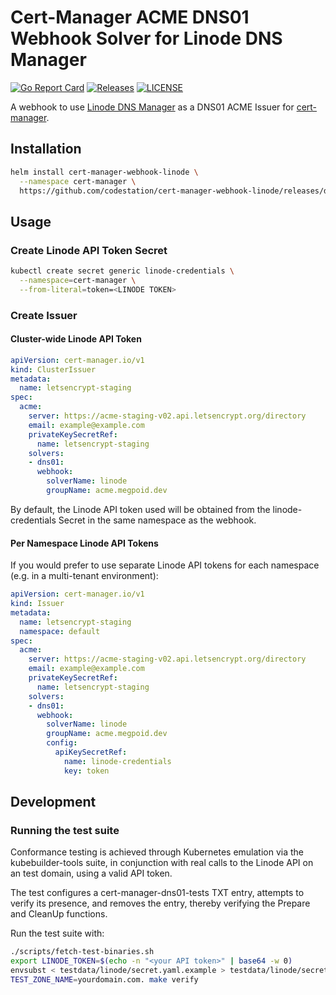 # Cert-Manager ACME DNS01 Webhook Solver for Linode DNS Manager

[![Go Report Card](https://goreportcard.com/badge/github.com/codestation/cert-manager-webhook-linode)](https://goreportcard.com/report/github.com/codestation/cert-manager-webhook-linode)
[![Releases](https://img.shields.io/github/v/release/codestation/cert-manager-webhook-linode?include_prereleases)](https://github.com/codestation/cert-manager-webhook-linode/releases)
[![LICENSE](https://img.shields.io/github/license/codestation/cert-manager-webhook-linode)](https://github.com/codestation/cert-manager-webhook-linode/blob/master/LICENSE)

A webhook to use [Linode DNS
Manager](https://www.linode.com/docs/platform/manager/dns-manager) as a DNS01
ACME Issuer for [cert-manager](https://github.com/cert-manager/cert-manager).

## Installation

```bash
helm install cert-manager-webhook-linode \
  --namespace cert-manager \
  https://github.com/codestation/cert-manager-webhook-linode/releases/download/v0.3.0/cert-manager-webhook-linode-v0.3.0.tgz
```

## Usage

### Create Linode API Token Secret

```bash
kubectl create secret generic linode-credentials \
  --namespace=cert-manager \
  --from-literal=token=<LINODE TOKEN>
```

### Create Issuer

#### Cluster-wide Linode API Token

```yaml
apiVersion: cert-manager.io/v1
kind: ClusterIssuer
metadata:
  name: letsencrypt-staging
spec:
  acme:
    server: https://acme-staging-v02.api.letsencrypt.org/directory
    email: example@example.com
    privateKeySecretRef:
      name: letsencrypt-staging
    solvers:
    - dns01:
      webhook:
        solverName: linode
        groupName: acme.megpoid.dev
```

By default, the Linode API token used will be obtained from the
linode-credentials Secret in the same namespace as the webhook.


#### Per Namespace Linode API Tokens

If you would prefer to use separate Linode API tokens for each namespace (e.g.
in a multi-tenant environment):

```yaml
apiVersion: cert-manager.io/v1
kind: Issuer
metadata:
  name: letsencrypt-staging
  namespace: default
spec:
  acme:
    server: https://acme-staging-v02.api.letsencrypt.org/directory
    email: example@example.com
    privateKeySecretRef:
      name: letsencrypt-staging
    solvers:
    - dns01:
      webhook:
        solverName: linode
        groupName: acme.megpoid.dev
        config:
          apiKeySecretRef:
            name: linode-credentials
            key: token
```

## Development

### Running the test suite

Conformance testing is achieved through Kubernetes emulation via the
kubebuilder-tools suite, in conjunction with real calls to the Linode API on an
test domain, using a valid API token.

The test configures a cert-manager-dns01-tests TXT entry, attempts to verify its
presence, and removes the entry, thereby verifying the Prepare and CleanUp
functions.

Run the test suite with:

```bash
./scripts/fetch-test-binaries.sh
export LINODE_TOKEN=$(echo -n "<your API token>" | base64 -w 0)
envsubst < testdata/linode/secret.yaml.example > testdata/linode/secret.yaml
TEST_ZONE_NAME=yourdomain.com. make verify
```

